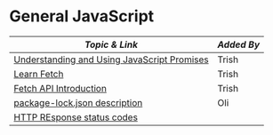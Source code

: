 # General JavaScript

| **_Topic & Link_** | **_Added By_** |
| -------- | -------- |
|[Understanding and Using JavaScript Promises](https://www.youtube.com/watch?v=4EuwgnnXRPI)|Trish
|[Learn Fetch](https://www.youtube.com/watch?v=cuEtnrL9-H0)|Trish
|[Fetch API Introduction](https://www.youtube.com/watch?v=Oive66jrwBs)|Trish
|[package-lock.json description](https://docs.npmjs.com/cli/v6/configuring-npm/package-locks) | Oli
|[HTTP REsponse status codes](https://developer.mozilla.org/en-US/docs/Web/HTTP/Status)|
